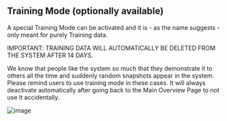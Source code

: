 ## Training Mode (optionally available)


A special Training Mode can be activated and it is - as the name suggests - only meant for purely Training data. 

IMPORTANT: TRAINING DATA WILL AUTOMATICALLY BE DELETED FROM THE SYSTEM AFTER 14 DAYS.


We know that people like the system so much that they demonstrate it to others all the time and suddenly random snapshots appear in the system. Please remind users to use training mode in these cases. It will always deactivate automatically after going back to the Main Overview Page to not use it accidentally. 


![image](https://github.com/Wells-for-Zoe/book/assets/97762115/5e73c7b4-a316-4066-a9ca-e14304a8007e)
